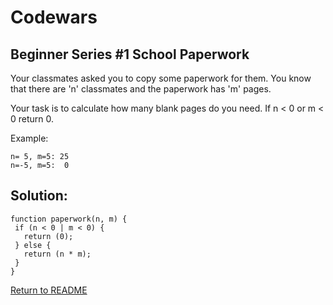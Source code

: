 # Codewars

## Beginner Series #1 School Paperwork

Your classmates asked you to copy some paperwork for them. You know that there are 'n' classmates and the paperwork has 'm' pages.

Your task is to calculate how many blank pages do you need. If n < 0 or m < 0 return 0.

Example:
```
n= 5, m=5: 25
n=-5, m=5:  0
```
## Solution:
```
function paperwork(n, m) {
 if (n < 0 | m < 0) {
   return (0);
 } else {
   return (n * m);
 }
}
```
[Return to README](/README.md)